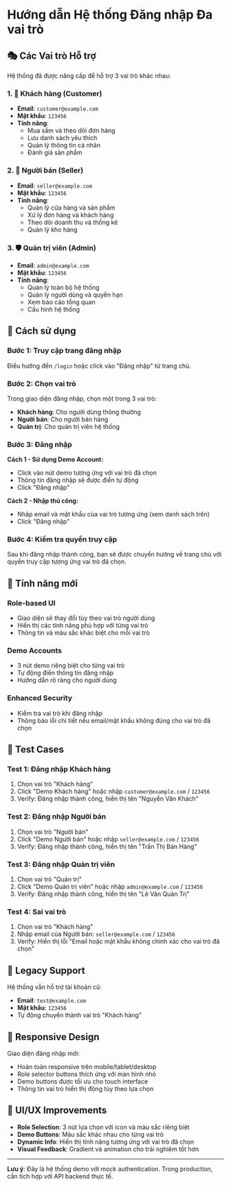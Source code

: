 # Hướng dẫn Hệ thống Đăng nhập Đa vai trò

## 🎭 Các Vai trò Hỗ trợ

Hệ thống đã được nâng cấp để hỗ trợ 3 vai trò khác nhau:

### 1. 👤 **Khách hàng (Customer)**
- **Email**: `customer@example.com`
- **Mật khẩu**: `123456`
- **Tính năng**:
  - Mua sắm và theo dõi đơn hàng
  - Lưu danh sách yêu thích
  - Quản lý thông tin cá nhân
  - Đánh giá sản phẩm

### 2. 🏪 **Người bán (Seller)**
- **Email**: `seller@example.com`
- **Mật khẩu**: `123456`
- **Tính năng**:
  - Quản lý cửa hàng và sản phẩm
  - Xử lý đơn hàng và khách hàng
  - Theo dõi doanh thu và thống kê
  - Quản lý kho hàng

### 3. 🛡️ **Quản trị viên (Admin)**
- **Email**: `admin@example.com`
- **Mật khẩu**: `123456`
- **Tính năng**:
  - Quản lý toàn bộ hệ thống
  - Quản lý người dùng và quyền hạn
  - Xem báo cáo tổng quan
  - Cấu hình hệ thống

## 🚀 Cách sử dụng

### Bước 1: Truy cập trang đăng nhập
Điều hướng đến `/login` hoặc click vào "Đăng nhập" từ trang chủ.

### Bước 2: Chọn vai trò
Trong giao diện đăng nhập, chọn một trong 3 vai trò:
- **Khách hàng**: Cho người dùng thông thường
- **Người bán**: Cho người bán hàng
- **Quản trị**: Cho quản trị viên hệ thống

### Bước 3: Đăng nhập
**Cách 1 - Sử dụng Demo Account:**
- Click vào nút demo tương ứng với vai trò đã chọn
- Thông tin đăng nhập sẽ được điền tự động
- Click "Đăng nhập"

**Cách 2 - Nhập thủ công:**
- Nhập email và mật khẩu của vai trò tương ứng (xem danh sách trên)
- Click "Đăng nhập"

### Bước 4: Kiểm tra quyền truy cập
Sau khi đăng nhập thành công, bạn sẽ được chuyển hướng về trang chủ với quyền truy cập tương ứng vai trò đã chọn.

## 🔧 Tính năng mới

### Role-based UI
- Giao diện sẽ thay đổi tùy theo vai trò người dùng
- Hiển thị các tính năng phù hợp với từng vai trò
- Thông tin và màu sắc khác biệt cho mỗi vai trò

### Demo Accounts
- 3 nút demo riêng biệt cho từng vai trò
- Tự động điền thông tin đăng nhập
- Hướng dẫn rõ ràng cho người dùng

### Enhanced Security
- Kiểm tra vai trò khi đăng nhập
- Thông báo lỗi chi tiết nếu email/mật khẩu không đúng cho vai trò đã chọn

## 🧪 Test Cases

### Test 1: Đăng nhập Khách hàng
1. Chọn vai trò "Khách hàng"
2. Click "Demo Khách hàng" hoặc nhập `customer@example.com` / `123456`
3. Verify: Đăng nhập thành công, hiển thị tên "Nguyễn Văn Khách"

### Test 2: Đăng nhập Người bán
1. Chọn vai trò "Người bán"
2. Click "Demo Người bán" hoặc nhập `seller@example.com` / `123456`
3. Verify: Đăng nhập thành công, hiển thị tên "Trần Thị Bán Hàng"

### Test 3: Đăng nhập Quản trị viên
1. Chọn vai trò "Quản trị"
2. Click "Demo Quản trị viên" hoặc nhập `admin@example.com` / `123456`
3. Verify: Đăng nhập thành công, hiển thị tên "Lê Văn Quản Trị"

### Test 4: Sai vai trò
1. Chọn vai trò "Khách hàng"
2. Nhập email của Người bán: `seller@example.com` / `123456`
3. Verify: Hiển thị lỗi "Email hoặc mật khẩu không chính xác cho vai trò đã chọn"

## 🔄 Legacy Support

Hệ thống vẫn hỗ trợ tài khoản cũ:
- **Email**: `test@example.com`
- **Mật khẩu**: `123456`
- Tự động chuyển thành vai trò "Khách hàng"

## 📱 Responsive Design

Giao diện đăng nhập mới:
- Hoàn toàn responsive trên mobile/tablet/desktop
- Role selector buttons thích ứng với màn hình nhỏ
- Demo buttons được tối ưu cho touch interface
- Thông tin vai trò hiển thị động tùy theo lựa chọn

## 🎨 UI/UX Improvements

- **Role Selection**: 3 nút lựa chọn với icon và màu sắc riêng biệt
- **Demo Buttons**: Màu sắc khác nhau cho từng vai trò
- **Dynamic Info**: Hiển thị tính năng tương ứng với vai trò đã chọn
- **Visual Feedback**: Gradient và animation cho trải nghiệm tốt hơn

---

**Lưu ý**: Đây là hệ thống demo với mock authentication. Trong production, cần tích hợp với API backend thực tế.
